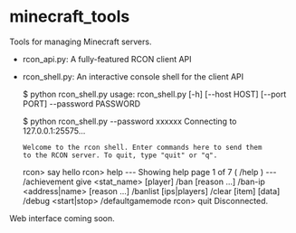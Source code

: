 minecraft_tools
===============

Tools for managing Minecraft servers.

* rcon_api.py: A fully-featured RCON client API
* rcon_shell.py: An interactive console shell for the client API

    $ python rcon_shell.py 
    usage: rcon_shell.py [-h] [--host HOST] [--port PORT] --password PASSWORD

    $ python rcon_shell.py --password xxxxxx
    Connecting to 127.0.0.1:25575...

      Welcome to the rcon shell. Enter commands here to send them
      to the RCON server. To quit, type "quit" or "q".

    rcon> say hello
    rcon> help 
    --- Showing help page 1 of 7 (
    /help <page>) ---
    /achievement give <stat_name> [player]
    /ban <name> [reason ...]
    /ban-ip <address|name> [reason ...]
    /banlist [ips|players]
    /clear <player> [item] [data]
    /debug <start|stop>
    /defaultgamemode <mode>
    rcon> quit
    Disconnected.

Web interface coming soon.
